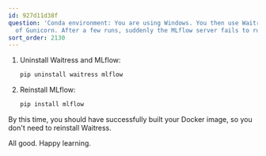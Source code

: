 ```yaml
---
id: 927d11d38f
question: 'Conda environment: You are using Windows. You then use Waitress instead
  of Gunicorn. After a few runs, suddenly the MLflow server fails to run.'
sort_order: 2130
---
```


1. Uninstall Waitress and MLflow:

   ```bash
   pip uninstall waitress mlflow
   ```

2. Reinstall MLflow:

   ```bash
   pip install mlflow
   ```

By this time, you should have successfully built your Docker image, so you don't need to reinstall Waitress.

All good. Happy learning.